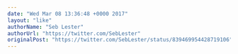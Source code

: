 ```yaml
---
date: "Wed Mar 08 13:36:48 +0000 2017"
layout: "like"
authorName: "Seb Lester"
authorUrl: "https://twitter.com/SebLester"
originalPost: "https://twitter.com/SebLester/status/839469954428719106"
---
```

